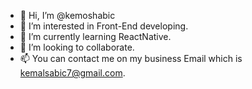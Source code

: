 - 👋 Hi, I’m @kemoshabic
- 👀 I’m interested in Front-End developing.
- 🌱 I’m currently learning ReactNative.
- 💞️ I’m looking to collaborate.
- 📫 You can contact me on my business Email which is kemalsabic7@gmail.com.

<!---
kemoshabic/kemoshabic is a ✨ special ✨ repository because its `README.md` (this file) appears on your GitHub profile.
You can click the Preview link to take a look at your changes.
--->
